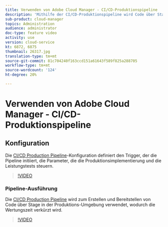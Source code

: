 ```yaml
---
title: Verwenden von Adobe Cloud Manager - CI/CD-Produktionspipeline
description: 'Mithilfe der CI/CD-Produktionspipeline wird Code über Stage in der Produktions-Umgebung erstellt und bereitgestellt, wodurch die Wertschöpfungszeit verkürzt wird. Die Konfiguration der CI/CD-Produktions-Pipeline definiert den Auslöser, der die Pipeline initiiert, sowie Parameter zur Steuerung der Produktionsbereitstellung und Leistungstestparameter. '
sub-product: cloud-manager
topics: Administration
audience: administrator
doc-type: feature video
activity: use
version: cloud-service
kt: 6872, 6875
thumbnail: 26317.jpg
translation-type: tm+mt
source-git-commit: 81c704240f163ccd151a61643f589f825a288705
workflow-type: tm+mt
source-wordcount: '124'
ht-degree: 20%

---
```



# Verwenden von Adobe Cloud Manager - CI/CD-Produktionspipeline

## Konfiguration

Die [CI/CD Production Pipeline](https://experienceleague.adobe.com/docs/experience-manager-cloud-manager/using/how-to-use/configuring-pipeline.html)-Konfiguration definiert den Trigger, der die Pipeline initiiert, die Parameter, die die Produktionsimplementierung und die Leistungstests steuern.

>[!VIDEO](https://video.tv.adobe.com/v/26314/?quality=12&learn=on)

### Pipeline-Ausführung

Die [CI/CD Production Pipeline](https://experienceleague.adobe.com/docs/experience-manager-cloud-manager/using/how-to-use/deploying-code.html) wird zum Erstellen und Bereitstellen von Code über Stage in der Produktions-Umgebung verwendet, wodurch die Wertungszeit verkürzt wird.

>[!VIDEO](https://video.tv.adobe.com/v/26317/?quality=12&learn=on)
